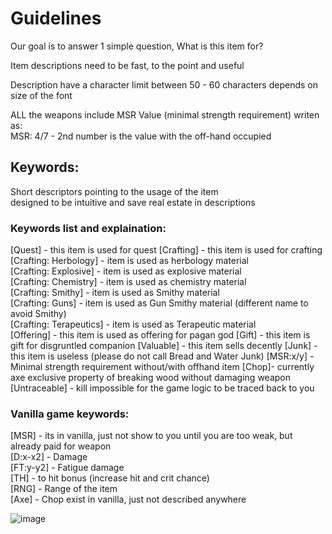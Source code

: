 # Guidelines
Our goal is to answer 1 simple question, What is this item for?

Item descriptions need to be fast, to the point and useful

Description have a character limit between 50 - 60 characters depends on size of the font

ALL the weapons include MSR Value (minimal strength requirement) writen as:  
MSR: 4/7 - 2nd number is the value with the off-hand occupied

## Keywords:

Short descriptors pointing to the usage of the item  
designed to be intuitive and save real estate in descriptions


### Keywords list and explaination:

[Quest] - this item is used for quest
[Crafting] - this item is used for crafting  
[Crafting: Herbology] - item is used as herbology material  
[Crafting: Explosive] - item is used as explosive material  
[Crafting: Chemistry] - item is used as chemistry material  
[Crafting: Smithy] - item is used as Smithy material  
[Crafting: Guns] - item is used as Gun Smithy material (different name to avoid Smithy)  
[Crafting: Terapeutics] - item is used as Terapeutic material  
[Offering] - this item is used as offering for pagan god
[Gift] - this item is gift for disgruntled companion
[Valuable] - this item sells decently
[Junk] - this item is useless (please do not call Bread and Water Junk)
[MSR:x/y] - Minimal strength requirement without/with offhand item
[Chop]- currently axe exclusive property of breaking wood without damaging weapon
[Untraceable] - kill impossible for the game logic to be traced back to you

### Vanilla game keywords:

[MSR] - its in vanilla, just not show to you until you are too weak, but already paid for weapon    
[D:x-x2] - Damage    
[FT:y-y2] - Fatigue damage  
[TH] - to hit bonus (increase hit and crit chance)     
[RNG] - Range of the item  
[Axe] - Chop exist in vanilla, just not described anywhere  

![image](https://github.com/user-attachments/assets/903f90ea-efeb-4d64-9d17-6b1a72b5e1f0)

